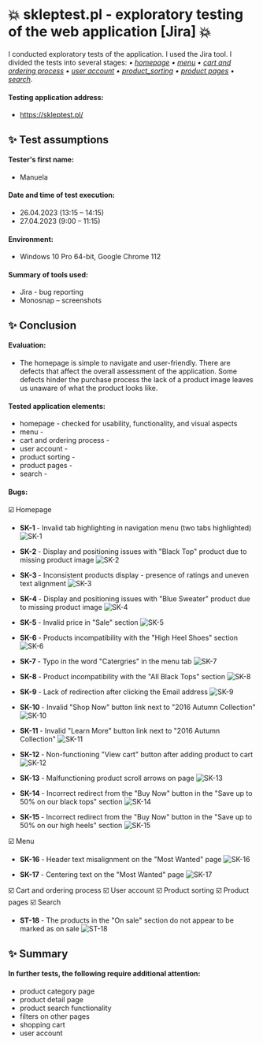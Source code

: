 # :boom:  skleptest.pl - exploratory testing of the web application [Jira] :boom:

I conducted exploratory tests of the application. I used the Jira tool. I divided the tests into several stages: <i> • [homepage](#homepage) • [menu](#menu) • [cart and ordering process](#cart_and_ordering_process) • [user account](#user_account) • [product_sorting](#product_sorting) • [product pages](#product_pages) • [search](#search). </i>

#### Testing application address:
* https://skleptest.pl/

## :sparkles: Test assumptions

####  Tester's first name:

* Manuela
  
#### Date and time of test execution:

* 26.04.2023 (13:15 – 14:15)
* 27.04.2023 (9:00 – 11:15)
  
#### Environment:

* Windows 10 Pro 64-bit, Google Chrome 112
  
#### Summary of tools used:

* Jira - bug reporting
* Monosnap – screenshots

## :sparkles: Conclusion

#### Evaluation:

* The homepage is simple to navigate and user-friendly. There are defects that affect the overall assessment of the application. Some defects hinder the purchase process  the lack of a product image leaves us unaware of what the product looks like.

#### Tested application elements:

*	homepage - checked for usability, functionality, and visual aspects
* menu -
* cart and ordering process -
* user account -
* product sorting -
* product pages -
* search -

#### Bugs:

<a id="homepage"> ☑️ Homepage </a>

* <b> SK-1 </b> - Invalid tab highlighting in navigation menu (two tabs highlighted)
![SK-1](https://raw.githubusercontent.com/Caounee/skleptest/images/SK-1.jpg)

* <b> SK-2 </b> - Display and positioning issues with "Black Top" product due to missing product image
![SK-2](https://raw.githubusercontent.com/Caounee/skleptest/images/SK-2.jpg)

* <b> SK-3 </b> - Inconsistent products display - presence of ratings and uneven text alignment
![SK-3](https://raw.githubusercontent.com/Caounee/skleptest/images/SK-3.jpg)

* <b> SK-4 </b> - Display and positioning issues with "Blue Sweater" product due to missing product image
![SK-4](https://raw.githubusercontent.com/Caounee/skleptest/images/SK-4.jpg)

* <b> SK-5 </b> - Invalid price in "Sale" section
![SK-5](https://raw.githubusercontent.com/Caounee/skleptest/images/SK-5.jpg)

* <b> SK-6 </b> - Products incompatibility with the "High Heel Shoes" section
![SK-6](https://raw.githubusercontent.com/Caounee/skleptest/images/SK-6.jpg)

* <b> SK-7 </b> - Typo in the word "Catergries" in the menu tab
![SK-7](https://raw.githubusercontent.com/Caounee/skleptest/images/SK-7.jpg)

* <b> SK-8 </b> - Product incompatibility with the "All Black Tops" section
![SK-8](https://raw.githubusercontent.com/Caounee/skleptest/images/SK-8.jpg)

* <b> SK-9 </b> - Lack of redirection after clicking the Email address
![SK-9](https://raw.githubusercontent.com/Caounee/skleptest/images/SK-9.jpg)

* <b> SK-10 </b> - Invalid "Shop Now" button link next to "2016 Autumn Collection"
![SK-10](https://raw.githubusercontent.com/Caounee/skleptest/images/SK-10.jpg)

* <b> SK-11 </b> - Invalid "Learn More" button link next to "2016 Autumn Collection"
![SK-11](https://raw.githubusercontent.com/Caounee/skleptest/images/SK-11.jpg)

* <b> SK-12 </b> - Non-functioning "View cart" button after adding product to cart
![SK-12](https://raw.githubusercontent.com/Caounee/skleptest/images/SK-12.jpg)

* <b> SK-13 </b> - Malfunctioning product scroll arrows on page
![SK-13](https://raw.githubusercontent.com/Caounee/skleptest/images/SK-13.jpg)

* <b> SK-14 </b> - Incorrect redirect from the "Buy Now" button in the "Save up to 50% on our black tops" section
![SK-14](https://raw.githubusercontent.com/Caounee/skleptest/images/SK-14.jpg)

* <b> SK-15 </b> - 	Incorrect redirect from the "Buy Now" button in the "Save up to 50% on our high heels" section
![SK-15](https://raw.githubusercontent.com/Caounee/skleptest/images/SK-15.jpg)

<a id="menu"> ☑️ Menu </a>

* <b> SK-16 </b> - Header text misalignment on the "Most Wanted" page
![SK-16](https://raw.githubusercontent.com/Caounee/skleptest/images/SK-16.jpg)

* <b> SK-17 </b> - Centering text on the "Most Wanted" page
![SK-17](https://raw.githubusercontent.com/Caounee/skleptest/images/SK-17.1.jpg)



<a id="cart_and_ordering_process"> ☑️ Cart and ordering process </a>
<a id="user_account"> ☑️ User account </a>
<a id="product_sorting"> ☑️ Product sorting </a>
<a id="product_pages"> ☑️ Product pages </a>
<a id="search"> ☑️ Search </a>



* <b> ST-18 </b> - The products in the "On sale" section do not appear to be marked as on sale
![ST-18](https://raw.githubusercontent.com/Caounee/skleptest/images/ST-18.png)

## :sparkles: Summary

#### In further tests, the following require additional attention:

*	product category page
*	product detail page
*	product search functionality
*	filters on other pages
*	shopping cart
*	user account
